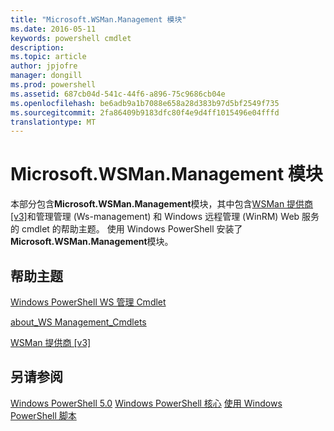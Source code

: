 ```yaml
---
title: "Microsoft.WSMan.Management 模块"
ms.date: 2016-05-11
keywords: powershell cmdlet
description: 
ms.topic: article
author: jpjofre
manager: dongill
ms.prod: powershell
ms.assetid: 687cb04d-541c-44f6-a896-75c9686cb04e
ms.openlocfilehash: be6adb9a1b7088e658a28d383b97d5bf2549f735
ms.sourcegitcommit: 2fa86409b9183dfc80f4e9d4ff1015496e04fffd
translationtype: MT
---
```

# Microsoft.WSMan.Management 模块
本部分包含**Microsoft.WSMan.Management**模块，其中包含[WSMan 提供商 [v3]](https://technet.microsoft.com/en-us/library/4c3d8d36-4f7a-4211-996f-64110e4b2eb7)和管理管理 (Ws-management) 和 Windows 远程管理 (WinRM) Web 服务的 cmdlet 的帮助主题。 使用 Windows PowerShell 安装了**Microsoft.WSMan.Management**模块。

## 帮助主题
[Windows PowerShell WS 管理 Cmdlet](http://go.microsoft.com/fwlink/?LinkID=245863)

[about_WS Management_Cmdlets](https://technet.microsoft.com/en-us/library/6ed3370a-ea10-45a5-9493-696aeace27ed)

[WSMan 提供商 [v3]](https://technet.microsoft.com/en-us/library/4c3d8d36-4f7a-4211-996f-64110e4b2eb7)

## 另请参阅
[Windows PowerShell 5.0](Windows-PowerShell-5.0.md)
[Windows PowerShell 核心](https://technet.microsoft.com/en-us/library/4b75f1e4-f327-48f3-92ab-bf5435094d41)
[使用 Windows PowerShell 脚本](../../getting-started/fundamental/Scripting-with-Windows-PowerShell.md)

